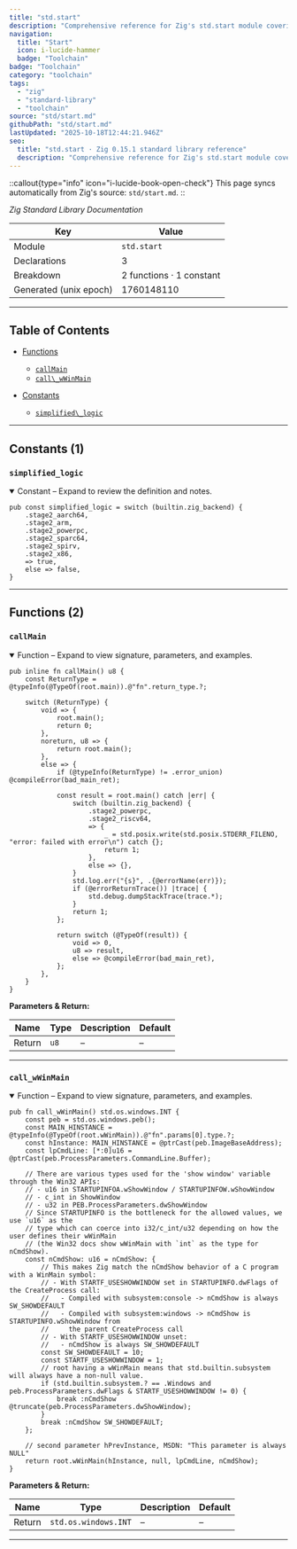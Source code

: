 ```yaml
---
title: "std.start"
description: "Comprehensive reference for Zig's std.start module covering build coordination, targets, and binary tooling."
navigation:
  title: "Start"
  icon: i-lucide-hammer
  badge: "Toolchain"
badge: "Toolchain"
category: "toolchain"
tags:
  - "zig"
  - "standard-library"
  - "toolchain"
source: "std/start.md"
githubPath: "std/start.md"
lastUpdated: "2025-10-18T12:44:21.946Z"
seo:
  title: "std.start · Zig 0.15.1 standard library reference"
  description: "Comprehensive reference for Zig's std.start module covering build coordination, targets, and binary tooling."
---
```

::callout{type="info" icon="i-lucide-book-open-check"}
This page syncs automatically from Zig's source: `std/start.md`.
::

*Zig Standard Library Documentation*

| Key | Value |
| --- | --- |
| Module | `std.start` |
| Declarations | 3 |
| Breakdown | 2 functions · 1 constant |
| Generated (unix epoch) | 1760148110 |

---

## Table of Contents

- [Functions](#functions)
  - [`callMain`](#fn-callmain)
  - [`call\_wWinMain`](#fn-call-wwinmain)

- [Constants](#constants)
  - [`simplified\_logic`](#const-simplified-logic)

---

## Constants (1)

### <a id="const-simplified-logic"></a>`simplified_logic`

<details class="declaration-card" open>
<summary>Constant – Expand to review the definition and notes.</summary>

```zig
pub const simplified_logic = switch (builtin.zig_backend) {
    .stage2_aarch64,
    .stage2_arm,
    .stage2_powerpc,
    .stage2_sparc64,
    .stage2_spirv,
    .stage2_x86,
    => true,
    else => false,
}
```

</details>

---

## Functions (2)

### <a id="fn-callmain"></a>`callMain`

<details class="declaration-card" open>
<summary>Function – Expand to view signature, parameters, and examples.</summary>

```zig
pub inline fn callMain() u8 {
    const ReturnType = @typeInfo(@TypeOf(root.main)).@"fn".return_type.?;

    switch (ReturnType) {
        void => {
            root.main();
            return 0;
        },
        noreturn, u8 => {
            return root.main();
        },
        else => {
            if (@typeInfo(ReturnType) != .error_union) @compileError(bad_main_ret);

            const result = root.main() catch |err| {
                switch (builtin.zig_backend) {
                    .stage2_powerpc,
                    .stage2_riscv64,
                    => {
                        _ = std.posix.write(std.posix.STDERR_FILENO, "error: failed with error\n") catch {};
                        return 1;
                    },
                    else => {},
                }
                std.log.err("{s}", .{@errorName(err)});
                if (@errorReturnTrace()) |trace| {
                    std.debug.dumpStackTrace(trace.*);
                }
                return 1;
            };

            return switch (@TypeOf(result)) {
                void => 0,
                u8 => result,
                else => @compileError(bad_main_ret),
            };
        },
    }
}
```

**Parameters & Return:**

| Name | Type | Description | Default |
|------|------|-------------|---------|
| Return | `u8` | – | – |

</details>

---

### <a id="fn-call-wwinmain"></a>`call_wWinMain`

<details class="declaration-card" open>
<summary>Function – Expand to view signature, parameters, and examples.</summary>

```zig
pub fn call_wWinMain() std.os.windows.INT {
    const peb = std.os.windows.peb();
    const MAIN_HINSTANCE = @typeInfo(@TypeOf(root.wWinMain)).@"fn".params[0].type.?;
    const hInstance: MAIN_HINSTANCE = @ptrCast(peb.ImageBaseAddress);
    const lpCmdLine: [*:0]u16 = @ptrCast(peb.ProcessParameters.CommandLine.Buffer);

    // There are various types used for the 'show window' variable through the Win32 APIs:
    // - u16 in STARTUPINFOA.wShowWindow / STARTUPINFOW.wShowWindow
    // - c_int in ShowWindow
    // - u32 in PEB.ProcessParameters.dwShowWindow
    // Since STARTUPINFO is the bottleneck for the allowed values, we use `u16` as the
    // type which can coerce into i32/c_int/u32 depending on how the user defines their wWinMain
    // (the Win32 docs show wWinMain with `int` as the type for nCmdShow).
    const nCmdShow: u16 = nCmdShow: {
        // This makes Zig match the nCmdShow behavior of a C program with a WinMain symbol:
        // - With STARTF_USESHOWWINDOW set in STARTUPINFO.dwFlags of the CreateProcess call:
        //   - Compiled with subsystem:console -> nCmdShow is always SW_SHOWDEFAULT
        //   - Compiled with subsystem:windows -> nCmdShow is STARTUPINFO.wShowWindow from
        //     the parent CreateProcess call
        // - With STARTF_USESHOWWINDOW unset:
        //   - nCmdShow is always SW_SHOWDEFAULT
        const SW_SHOWDEFAULT = 10;
        const STARTF_USESHOWWINDOW = 1;
        // root having a wWinMain means that std.builtin.subsystem will always have a non-null value.
        if (std.builtin.subsystem.? == .Windows and peb.ProcessParameters.dwFlags & STARTF_USESHOWWINDOW != 0) {
            break :nCmdShow @truncate(peb.ProcessParameters.dwShowWindow);
        }
        break :nCmdShow SW_SHOWDEFAULT;
    };

    // second parameter hPrevInstance, MSDN: "This parameter is always NULL"
    return root.wWinMain(hInstance, null, lpCmdLine, nCmdShow);
}
```

**Parameters & Return:**

| Name | Type | Description | Default |
|------|------|-------------|---------|
| Return | `std.os.windows.INT` | – | – |

</details>

---


